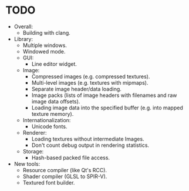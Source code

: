 # TODO
* Overall:
	- Building with clang.
* Library:
	- Multiple windows.
	- Windowed mode.
	* GUI:
		- Line editor widget.
	* Image:
		- Compressed images (e.g. compressed textures).
		- Multi-level images (e.g. textures with mipmaps).
		- Separate image header/data loading.
		- Image packs (lists of image headers with filenames and raw image data offsets).
		- Loading image data into the specified buffer (e.g. into mapped texture memory).
	* Internationalization:
		- Unicode fonts.
	* Renderer:
		- Loading textures without intermediate Images.
		- Don't count debug output in rendering statistics.
	* Storage:
		- Hash-based packed file access.
* New tools:
	- Resource compiler (like Qt's RCC).
	- Shader compiler (GLSL to SPIR-V).
	- Textured font builder.

